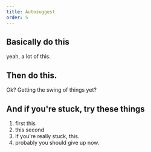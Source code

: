 ```yaml
---
title: Autosuggest
order: 5
---
```


## Basically do this
yeah, a lot of this.

## Then do this.
Ok? Getting the swing of things yet?

## And if you're stuck, try these things

1. first this
2. this second
3. if you're really stuck, this.
4. probably you should give up now.
